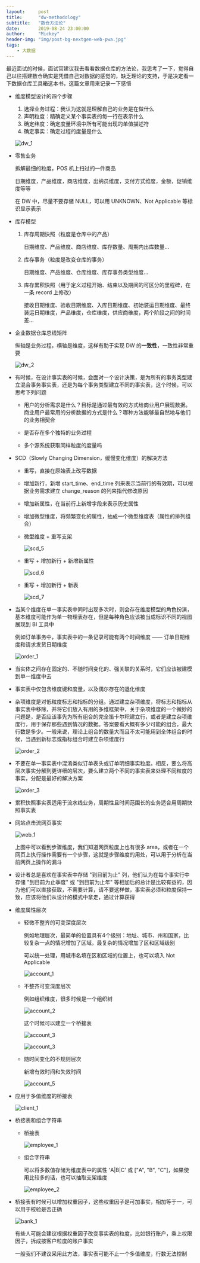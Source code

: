 ```yaml
---
layout:     post
title:      "dw-methodology"
subtitle:   "数仓方法论"
date:       2019-08-24 23:00:00
author:     "Mickey"
header-img: "img/post-bg-nextgen-web-pwa.jpg"
tags:
    - 大数据
---
```


最近面试的时候，面试官建议我去看看数据仓库的方法论，我思考了一下，觉得自己以往搭建数仓确实是凭借自己对数据的感觉的，缺乏理论的支持，于是决定看一下数据仓库工具箱这本书，这篇文章用来记录一下感悟

* 维度模型设计的四个步骤

    1. 选择业务过程：我认为这就是理解自己的业务是在做什么
    2. 声明粒度：精确定义某个事实表的每一行在表示什么
    3. 确定纬度：确定度量环境中所有可能出现的单值描述符
    4. 确定事实：确定过程的度量是什么

    ![dw_1](/img/in-post/dw-methodology/dw_1.png)

* 零售业务
	
	拆解最细的粒度，POS 机上扫过的一件商品
	
	日期维度，产品维度，商店维度，出纳员维度，支付方式维度，金额，促销维度等等
	
	在 DW 中，尽量不要存储 NULL，可以用 UNKNOWN、Not Applicable 等标识显示表示

* 库存模型

	1. 库存周期快照（粒度是仓库中的产品）

		日期维度、产品维度、商店维度、库存数量、周期内出库数量...
		
	2. 库存事务（粒度是改变仓库的事务）

		日期维度、产品维度、仓库维度、库存事务类型维度...
		
	3. 库存累积快照（用于定义过程开始、结束以及期间的可区分的里程碑，在一条 record 上修改）

		接收日期维度、验收日期维度、入库日期维度、初始装运日期维度、最终装运日期维度，产品维度，仓库维度，供应商维度，两个阶段之间的时间差...

* 企业数据仓库总线矩阵

	纵轴是业务过程，横轴是维度，这样有助于实现 DW 的**一致性**，一致性非常重要
	
	![dw_2](/img/in-post/dw-methodology/dw_2.png)

* 有时候，在设计事实表的时候，会面对一个设计决策，是为所有的事务类型建立混合事务事实表，还是为每个事务类型建立不同的事实表，这个时候，可以思考下列问题

    * 用户的分析需求是什么？目标是通过最有效的方式给商业用户展现数据。商业用户最常用的分析数据的方式是什么？哪种方法能够最自然地与他们的业务相契合

    * 是否存在多个独特的业务过程

    * 多个源系统获取同样粒度的度量吗

* SCD（Slowly Changing Dimension，缓慢变化维度）的解决方法

    * 重写，直接在原始表上改写数据

    * 增加新行，新增 start\_time、end\_time 列来表示当前行的有效期，可以根据业务需求建立 change\_reason 的列来指代修改原因

    * 增加新属性，在当前行上新增字段来表示历史属性

    * 增加微型维度，将频繁变化的属性，抽成一个微型维度表（属性的排列组合）

    * 微型维度 + 重写支架
        
        ![scd_5](/img/in-post/dw-methodology/scd-5.png)        

    * 重写 + 增加新行 + 新增新属性

        ![scd_6](/img/in-post/dw-methodology/scd-6.png)        

    * 重写 + 增加新行 + 新表

        ![scd_7](/img/in-post/dw-methodology/scd-7.png)        

* 当某个维度在单一事实表中同时出现多次时，则会存在维度模型的角色扮演，基本维度可能作为单一物理表存在，但是每种角色应该被当成标识不同的视图展现到 BI 工具中

    例如订单事务中，事实表中的一条记录可能有两个时间维度 —— 订单日期维度和请求发货日期维度

    ![order_1](/img/in-post/dw-methodology/order_1.png)

* 当实体之间存在固定的、不随时间变化的、强关联的关系时，它们应该被建模到单一维度中去

* 事实表中仅包含维度键和度量，以及偶尔存在的退化维度

* 杂项维度是对低粒度标志和指标的分组。通过建立杂项维度，将标志和指标从事实表中移除，并将它们放入有用的多维框架中，关于杂项维度的一个微妙的问题是，是否应该事先为所有组合的完全笛卡尔积建立行，或者是建立杂项维度行，用于保存那些遇到情况的数据。答案要看大概有多少可能的组合，最大行数是多少。一般来说，理论上组合的数量大而且不太可能用到全体组合的时候，当遇到新标志或指标组合时建立杂项维度行

    ![order_2](/img/in-post/dw-methodology/order_2.png)

* 不要在单一事实表中混淆类似订单表头或订单明细事实粒度。相反，要么将高层次事实分解到更详细的层次，要么建立两个不同的事实表来处理不同粒度的事实，分配是最好的解决方案

    ![order_3](/img/in-post/dw-methodology/order_3.png)

* 累积快照事实表适用于流水线业务，周期性且时间范围长的业务适合用周期快照事实表
    
* 网站点击流网页事实

    ![web_1](/img/in-post/dw-methodology/web_1.png)

    上图中可以看到步骤维度，我们知道网页粒度上也有很多 area，或者在一个网页上执行操作需要有一个步骤，这就是步骤维度的用处，可以用于分析在当前网页上操作的漏斗

* 设计者总是喜欢在事实表中存储 "到目前为止" 列，他们认为在每个事实行中存储 "到目前为止季度" 或 "到目前为止年" 等相加后的总计是比较有益的，因为他们可以直接获取，不需要计算，请不要这样做，事实表必须和粒度保持一致，应该将他们从设计的模式中拿走，通过计算获得

* 维度属性层次

    * 轻微不整齐的可变深度层次

        例如地理层次，最简单的位置具有4个级别：地址、城市、州和国家，比较复杂一点的情况增加了区域，最复杂的情况增加了区和区域级别

        可以统一处理，用城市名填在区和区域的位置上，也可以填入 Not Applicable

        ![account_1](/img/in-post/dw-methodology/account_1.png)

    * 不整齐可变深度层次

        例如组织维度，很多时候是一个组织树

        ![account_2](/img/in-post/dw-methodology/account_2.png)

        这个时候可以建立一个桥接表

        ![account_3](/img/in-post/dw-methodology/account_3.png)

        ![account_3](/img/in-post/dw-methodology/account_4.png)

    * 随时间变化的不规则层次

        新增有效时间和失效时间

        ![account_5](/img/in-post/dw-methodology/account_5.png)

* 应用于多值维度的桥接表

    ![client_1](/img/in-post/dw-methodology/client_1.png)

* 桥接表和组合字符串

    * 桥接表

        ![employee_1](/img/in-post/dw-methodology/employee_1.png)

    * 组合字符串

        可以将多数值存储为维度表中的属性 'A|B|C' 或 ["A", "B", "C"]，如果使用比较多的话，也可以抽取支架维度

        ![employee_2](/img/in-post/dw-methodology/employee_2.png)

* 桥接表有时候可以增加权重因子，这些权重因子是可加事实，相加等于一，可以用于校验是否正确

    ![bank_1](/img/in-post/dw-methodology/bank_1.png)

    有些人可能会建议根据权重因子改变事实表的粒度，比如银行账户，乘上权限因子，拆成按客户粒度的账户事实

    一般我们不建议采用此方法，事实表可能不止一个多值维度，行数无法控制